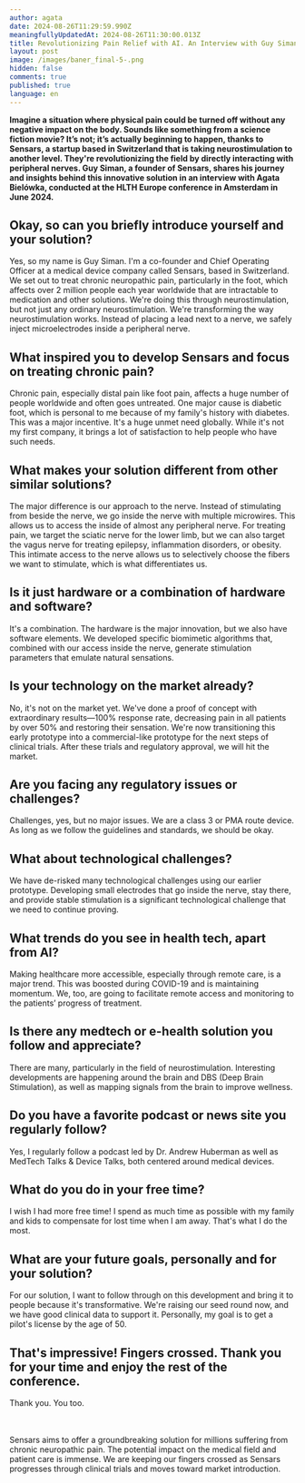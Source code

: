 ```yaml
---
author: agata
date: 2024-08-26T11:29:59.990Z
meaningfullyUpdatedAt: 2024-08-26T11:30:00.013Z
title: Revolutionizing Pain Relief with AI. An Interview with Guy Siman of Sensars
layout: post
image: /images/baner_final-5-.png
hidden: false
comments: true
published: true
language: en
---
```

**Imagine a situation where physical pain could be turned off without any negative impact on the body. Sounds like something from a science fiction movie? It’s not; it’s actually beginning to happen, thanks to Sensars, a startup based in Switzerland that is taking neurostimulation to another level. They're revolutionizing the field by directly interacting with peripheral nerves. Guy Siman, a founder of Sensars, shares his journey and insights behind this innovative solution in an interview with Agata Bielówka, conducted at the HLTH Europe conference in Amsterdam in June 2024.**

## Okay, so can you briefly introduce yourself and your solution?

Yes, so my name is Guy Siman. I'm a co-founder and Chief Operating Officer at a medical device company called Sensars, based in Switzerland. We set out to treat chronic neuropathic pain, particularly in the foot, which affects over 2 million people each year worldwide that are intractable to medication and other solutions. We're doing this through neurostimulation, but not just any ordinary neurostimulation. We're transforming the way neurostimulation works. Instead of placing a lead next to a nerve, we safely inject microelectrodes inside a peripheral nerve.

## What inspired you to develop Sensars and focus on treating chronic pain?

Chronic pain, especially distal pain like foot pain, affects a huge number of people worldwide and often goes untreated. One major cause is diabetic foot, which is personal to me because of my family's history with diabetes. This was a major incentive. It's a huge unmet need globally. While it's not my first company, it brings a lot of satisfaction to help people who have such needs.

## What makes your solution different from other similar solutions?

The major difference is our approach to the nerve. Instead of stimulating from beside the nerve, we go inside the nerve with multiple microwires. This allows us to access the inside of almost any peripheral nerve. For treating pain, we target the sciatic nerve for the lower limb, but we can also target the vagus nerve for treating epilepsy, inflammation disorders, or obesity. This intimate access to the nerve allows us to selectively choose the fibers we want to stimulate, which is what differentiates us.

## Is it just hardware or a combination of hardware and software?

It's a combination. The hardware is the major innovation, but we also have software elements. We developed specific biomimetic algorithms that, combined with our access inside the nerve, generate stimulation parameters that emulate natural sensations.

## Is your technology on the market already?

No, it's not on the market yet. We've done a proof of concept with extraordinary results—100% response rate, decreasing pain in all patients by over 50% and restoring their sensation. We're now transitioning this early prototype into a commercial-like prototype for the next steps of clinical trials. After these trials and regulatory approval, we will hit the market.

## Are you facing any regulatory issues or challenges?

Challenges, yes, but no major issues. We are a class 3 or PMA route device. As long as we follow the guidelines and standards, we should be okay.

## What about technological challenges?

We have de-risked many technological challenges using our earlier prototype. Developing small electrodes that go inside the nerve, stay there, and provide stable stimulation is a significant technological challenge that we need to continue proving.

## What trends do you see in health tech, apart from AI?

Making healthcare more accessible, especially through remote care, is a major trend. This was boosted during COVID-19 and is maintaining momentum. We, too, are going to facilitate remote access and monitoring to the patients’ progress of treatment.

## Is there any medtech or e-health solution you follow and appreciate?

There are many, particularly in the field of neurostimulation. Interesting developments are happening around the brain and DBS (Deep Brain Stimulation), as well as mapping signals from the brain to improve wellness.

## Do you have a favorite podcast or news site you regularly follow?

Yes, I regularly follow a podcast led by Dr. Andrew Huberman as well as MedTech Talks & Device Talks, both centered around medical devices.

## What do you do in your free time?

I wish I had more free time! I spend as much time as possible with my family and kids to compensate for lost time when I am away. That's what I do the most.

## What are your future goals, personally and for your solution?

For our solution, I want to follow through on this development and bring it to people because it's transformative. We're raising our seed round now, and we have good clinical data to support it. Personally, my goal is to get a pilot's license by the age of 50.

## That's impressive! Fingers crossed. Thank you for your time and enjoy the rest of the conference.

Thank you. You too.

\
\
Sensars aims to offer a groundbreaking solution for millions suffering from chronic neuropathic pain. The potential impact on the medical field and patient care is immense. We are keeping our fingers crossed as Sensars progresses through clinical trials and moves toward market introduction.